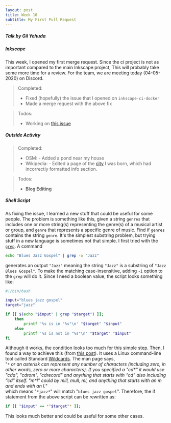 ```yaml
---
layout: post
title: Week 10
subtitle: My First Pull Request
---
```


##### Talk by Gil Yehuda

##### Inkscape
This week, I opened my first merge request. Since the ci project is not as
important compared to the main Inkscape project, This will probably take some
more time for a review. For the team, we are meeting today (04-05-2020) on
Discord.

> Completed:
> - Fixed (hopefully) the issue that I opened on `inkscape-ci-docker`
> - Made a merge request with the above fix

> Todos:
> - Working on [this issue][issue_472]


##### Outside Activity
> Completed:
> - OSM:
    - Added a pond near my house
> - Wikipedia:
    - Edited a page of the [city][Toyohashi] I was born, which had incorrectly 
    formatted info section.

> Todos:
> - **Blog Editing**

##### Shell Script
As fixing the issue, I learned a new stuff that could be useful for some people. 
The problem is something like this, given a string `genres` that includes one or
more string(s) representing the genre(s) of a musical artist or group, and 
`genre` that represents a specific genre of music. Find if `genres` contains the
string `genre`. It's the simplest substring problem, but trying stuff in a new 
language is sometimes not that simple. I first tried with the [`grep`][grep]. 
A command
``` bash 
echo "Blues Jazz Gospel" | grep -o "Jazz"
```
generates an output `"Jazz"` meaning the string `"Jazz"` is a substring of
`"Jazz Blues Gospel"`. To make the matching case-insensitive, adding `-i` option 
to the `grep` will do it. Since I need a boolean value, the script looks 
something like: 
``` bash
#!/bin/bash

input="blues jazz gospel"
target="jazz"

if [[ $(echo "$input" | grep "$target") ]]; 
    then
        printf '%s is in "%s"\n' "$target" "$input"
    else
        printf '%s is not in "%s"\n' "$target" "$input"
fi
```
Although it works, the condition looks too much for this simple step. Then,
I found a way to achieve this (from [this post][stack_overflow]). It uses a 
Linux command-line tool called Standard [Wildcards]. The man page says,  
"*`*` or an asterisk can represent any number of characters 
(including zero, in other words, zero or more characters). If you specified a 
"cd\*" it would use "cda", "cdrom", "cdrecord" and anything that starts with 
“cd” also including “cd” itself. "m\*l" could by mill, mull, ml, and anything 
that starts with an m and ends with an l.*"  
which means "`*jazz*`" will match "`blues jazz gospel`". Therefore, the if
statement from the above script can be rewritten as:
``` bash
if [[ "$input" == *"$target"* ]];
```
This looks much better and could be useful for some other cases.

[ISSUE_472]: https://gitlab.com/inkscape/inkscape-web/-/issues/472
[Toyohashi]: https://en.wikipedia.org/wiki/Toyohashi
[grep]: https://www.gnu.org/software/grep/manual/grep.html
[stack_overflow]: https://stackoverflow.com/questions/229551/how-to-check-if-a-string-contains-a-substring-in-bash/229585#229585
[wildcards]: https://tldp.org/LDP/GNU-Linux-Tools-Summary/html/x11655.html

